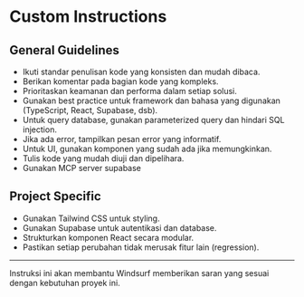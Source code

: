# Custom Instructions

## General Guidelines
- Ikuti standar penulisan kode yang konsisten dan mudah dibaca.
- Berikan komentar pada bagian kode yang kompleks.
- Prioritaskan keamanan dan performa dalam setiap solusi.
- Gunakan best practice untuk framework dan bahasa yang digunakan (TypeScript, React, Supabase, dsb).
- Untuk query database, gunakan parameterized query dan hindari SQL injection.
- Jika ada error, tampilkan pesan error yang informatif.
- Untuk UI, gunakan komponen yang sudah ada jika memungkinkan.
- Tulis kode yang mudah diuji dan dipelihara.
- Gunakan MCP server supabase

## Project Specific
- Gunakan Tailwind CSS untuk styling.
- Gunakan Supabase untuk autentikasi dan database.
- Strukturkan komponen React secara modular.
- Pastikan setiap perubahan tidak merusak fitur lain (regression).

---

Instruksi ini akan membantu Windsurf memberikan saran yang sesuai dengan kebutuhan proyek ini.
